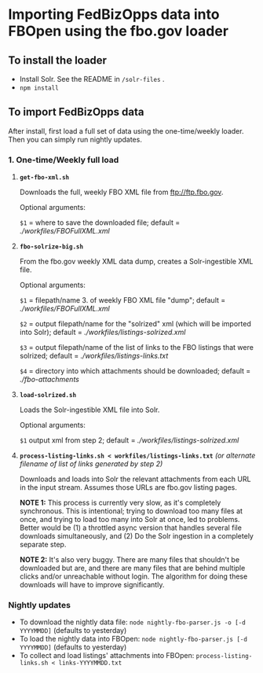 # Importing FedBizOpps data into FBOpen using the fbo.gov loader

## To install the loader
* Install Solr. See the README in `/solr-files` .
* `npm install`

## To import FedBizOpps data
After install, first load a full set of data using the one-time/weekly loader. Then you can simply run nightly updates.

### 1. One-time/Weekly full load
1. **`get-fbo-xml.sh`**

	Downloads the full, weekly FBO XML file from ftp://ftp.fbo.gov.
	
	Optional arguments:
	
	`$1` = where to save the downloaded file; default = *./workfiles/FBOFullXML.xml*

2. **`fbo-solrize-big.sh`**

	From the fbo.gov weekly XML data dump, creates a Solr-ingestible XML file.
	
	Optional arguments:

	`$1` = filepath/name 3. of weekly FBO XML file "dump"; default = *./workfiles/FBOFullXML.xml*

 	`$2` = output filepath/name for the "solrized" xml (which will be imported into Solr); default = *./workfiles/listings-solrized.xml*

 	`$3` = output filepath/name of the list of links to the FBO listings that were solrized; default = *./workfiles/listings-links.txt*

 	`$4` = directory into which attachments should be downloaded; default = *./fbo-attachments*


3. **`load-solrized.sh`**

	Loads the Solr-ingestible XML file into Solr.
	
	Optional arguments:

	`$1` output xml from step 2; default = *./workfiles/listings-solrized.xml*

4. **`process-listing-links.sh < workfiles/listings-links.txt`** *(or alternate filename of list of links generated by step 2)*

	Downloads and loads into Solr the relevant attachments from each URL in the input stream. Assumes those URLs are fbo.gov listing pages.
	
	**NOTE 1:** This process is currently very slow, as it's completely synchronous. This is intentional; trying to download too many files at once, and trying to load too many into Solr at once, led to problems. Better would be (1) a throttled async version that handles several file downloads simultaneously, and (2) Do the Solr ingestion in a completely separate step.
	
	**NOTE 2:** It's also very buggy. There are many files that shouldn't be downloaded but are, and there are many files that are behind multiple clicks and/or unreachable without login. The algorithm for doing these downloads will have to improve significantly.
	
### Nightly updates
* To download the nightly data file: `node nightly-fbo-parser.js -o [-d YYYYMMDD]` (defaults to yesterday)
* To load the nightly data into FBOpen: `node nightly-fbo-parser.js [-d YYYYMMDD]` (defaults to yesterday)
* To collect and load listings' attachments into FBOpen: `process-listing-links.sh < links-YYYYMMDD.txt`


